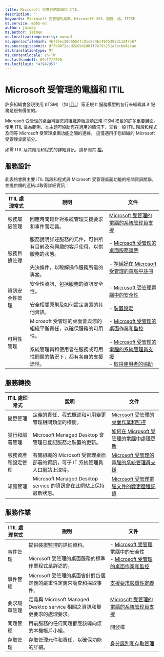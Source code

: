 ```yaml
---
title: Microsoft 受管理的電腦和 ITIL
description: ''
keywords: Microsoft 受管理的桌面、Microsoft 365、服務、檔、ITISM
ms.service: m365-md
author: jaimeo
ms.author: jaimeo
ms.localizationpriority: normal
ms.openlocfilehash: 4b735ec28b655dfc01c874bc4865388d11247b67
ms.sourcegitcommit: dffb9b72acd2e0bd286ff7e79c251e7ec6e8ecae
ms.translationtype: MT
ms.contentlocale: zh-TW
ms.lasthandoff: 09/17/2020
ms.locfileid: "47947957"
---
```

# <a name="microsoft-managed-desktop-and-itil"></a>Microsoft 受管理的電腦和 ITIL

許多組織會發現使用 (ITSM) （如 [ITIL](https://www.axelos.com/best-practice-solutions/itil)）等正規 It 服務模型的各行來組織其 it 服務是很有價值的。 

Microsoft 受管理的桌面可讓您的組織遵循這類正規 ITSM 模型的許多重要層面。 使用 ITIL 做為範例，本主題可協助您在適用的情況下，查看一般 ITIL 階段和程式及同等 Microsoft 受管理桌面功能之間的連線。 這僅適用于您組織的 Microsoft 受管理桌面部分。

如需 ITIL 及其階段和程式的詳細資訊，請參閱其 [檔](https://www.axelos.com/best-practice-solutions/itil)。


## <a name="service-design"></a>服務設計

此表格會將主要 ITIL 階段和程式與 Microsoft 受管理桌面功能的相關資訊關聯，並提供檔的連結以取得詳細資訊：



|ITIL 處理常式 |說明  |文件 |
|---------|---------|---------|
|服務層級管理     | 回應時間是針對系統管理支援要求和事件而定義。  |  [Microsoft 受管理的電腦的系統管理員支援](working-with-managed-desktop/admin-support.md)  |
|服務目錄管理     | 服務說明詳述服務的元件，可供所有目前及有興趣的客戶使用，以供服務的狀態。<br><br>先決條件，以瞭解操作服務所需的專案。  | - [Microsoft 受管理的桌面服務說明](service-description/index.md)<br><br>- [準備好在 Microsoft 受管理的電腦中註冊](get-ready/index.md)  |
|資訊安全性管理     | 安全性資訊，包括服務的資訊安全性。<br><br> 安全相關原則及如何設定裝置的其他資訊。   | - [Microsoft 受管理電腦中的安全性](service-description/security.md)<br><br>- [裝置設定](service-description/device-policies.md)  |
|可用性管理     |  Microsoft 受管理的桌面會與您的組織平衡責任，以確保服務的可用性。<br><br>系統管理員和使用者在服務或可用性問題的情況下，都有各自的支援途徑。 | - [Microsoft 受管理的桌面作業和監控](service-description/operations-and-monitoring.md)<br><br>- [Microsoft 受管理的電腦的系統管理員支援](working-with-managed-desktop/admin-support.md)<br>- [取得使用者的協助](working-with-managed-desktop/end-user-support.md)  |



## <a name="service-transition"></a>服務轉換


|ITIL 處理常式 |說明  |文件 |
|---------|---------|---------|
|變更管理     | 定義的責任、程式概述和可用變更管理相關類型的權衡。  | [Microsoft 受管理的桌面作業和監控](service-description/operations-and-monitoring.md#change-management) |
|發行和部署管理     |  Microsoft Managed Desktop 會管理已登記服務之裝置的更新。  | [如何在 Microsoft 受管理的電腦中處理更新](service-description/updates.md)        |
|服務資產和設定管理     | 有關組織的 Microsoft 受管理桌面部署的資訊，可于 IT 系統管理員入口網站上取得。  | [Microsoft 受管理的電腦的系統管理員支援](working-with-managed-desktop/admin-support.md) |
|知識管理     | Microsoft Managed Desktop service 的資訊會在此網站上保持最新狀態。   | [Microsoft 受管理電腦文件的變更歷程記錄](change-history-managed-desktop.md)        |



## <a name="service-operation"></a>服務作業


|ITIL 處理常式 |說明  |文件  |
|---------|---------|---------|
|事件管理     |  提供裝置監控的詳細資料。<br><br>Microsoft 受管理的桌面服務的標準作業程式是詳述的。 |  - [Microsoft 受管理電腦中的安全性](service-description/security.md)<br>- [Microsoft 受管理的桌面作業和監控](service-description/operations-and-monitoring.md)       |
|事件管理  | Microsoft 受管理的桌面會針對每個定義的嚴重性定義來調查和採取事件。  |  [支援要求嚴重性定義](working-with-managed-desktop/admin-support.md#support-request-severity-definitions)       |
|要求履單管理     |  定義與 Microsoft Managed Desktop service 相關之資訊和變更要求的處理要求。         |[Microsoft 受管理的電腦的系統管理員支援](working-with-managed-desktop/admin-support.md)         |
|問題管理     | 目前服務的任何問題都應該導向您的本機帳戶小組。 | 開發檔 |
|存取管理     | 存取管理元件和責任，以確保功能的詳細。  | [身分識別和存取管理](service-description/security.md#identity-and-access-management)        |
